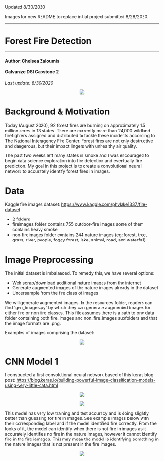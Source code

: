 Updated 8/30/2020

Images for new README to replace initial project submitted 8/28/2020.

**********************************************
# Forest Fire Detection
**********************************************

#### Author: Chelsea Zaloumis
#### Galvanize DSI Capstone 2
*Last update: 8/30/2020*

 <p align="center">
 <img src="https://github.com/czaloumi/fire/blob/master/images/revised_version/cawildfire.jpeg" />
 </p>

# Background & Motivation

Today (August 2020), 92 forest fires are burning on approximately 1.5 million acres in 13 states. There are currently more than 24,000 wildland firefighters assigned and distributed to tackle these incidents according to The National Interagency Fire Center. Forest fires are not only destructive and dangerous, but their impact lingers with unhealthy air quality. 

The past two weeks left many states in smoke and I was encouraged to begin data science exploration into fire detection and eventually fire prediction. My goal in this project is to create a convolutional neural network to accurately identify forest fires in images.

# Data

Kaggle fire images dataset: https://www.kaggle.com/phylake1337/fire-dataset
 * 2 folders
 * fireimages folder contains 755 outdoor-fire images some of them contains heavy smoke
 * non-fireimages folder contains 244 nature images (eg: forest, tree, grass, river, people, foggy forest, lake, animal, road, and waterfall)

# Image Preprocessing

The initial dataset is imbalanced. To remedy this, we have several options:

  * Web scrap/download additional nature images from the internet
  * Generate augmented images of the nature images already in the dataset
  * Undersample from the fire class of images 
  
We will generate augmented images. In the resources folder, readers can find 'gen_images.py' by which they can generate augmented images for either fire or non fire classes. This file assumes there is a path to one data folder containing both fire_images and non_fire_images subfolders and that the image formats are .png.

Examples of images comprising the dataset:
 <p align="center">
 <img src="https://github.com/czaloumi/fire/blob/master/images/revised_version/test_image_examples.jpeg" />
 </p>

# CNN Model 1

I constructed a first convolutional neural network based of this keras blog post:
https://blog.keras.io/building-powerful-image-classification-models-using-very-little-data.html

 <p align="center">
 <img src="https://github.com/czaloumi/fire/blob/master/images/old/m1of_lasttry_summary.png" />
 </p>
 
 <p align="center">
 <img src="https://github.com/czaloumi/fire/blob/master/images/m1_loss_acc.jpeg" />
 </p>

This model has very low training and test accuracy and is doing slightly better than guessing for fire in images. See example images below with their corresponding label and if the model identified fire correctly. From the looks of it, the model can identify when there is not fire in images as it accurately identifies no fire in the nature images, however it cannot identify fire in the fire iamages. This may mean the model is identifying something in the nature images that is not present in the fire images. 

 <p align="center">
 <img src="https://github.com/czaloumi/fire/blob/master/images/m1_predictions.jpeg" />
 </p>
